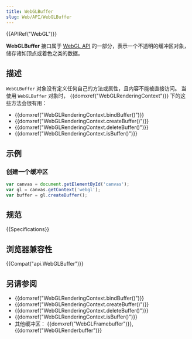 ```yaml
---
title: WebGLBuffer
slug: Web/API/WebGLBuffer
---
```


{{APIRef("WebGL")}}

**WebGLBuffer** 接口属于 [WebGL API](/zh-CN/docs/Web/API/WebGL_API) 的一部分，表示一个不透明的缓冲区对象，储存诸如顶点或着色之类的数据。

## 描述

`WebGLBuffer` 对象没有定义任何自己的方法或属性，且内容不能被直接访问。 当使用 `WebGLBuffer` 对象时， {{domxref("WebGLRenderingContext")}} 下的这些方法会很有用：

- {{domxref("WebGLRenderingContext.bindBuffer()")}}
- {{domxref("WebGLRenderingContext.createBuffer()")}}
- {{domxref("WebGLRenderingContext.deleteBuffer()")}}
- {{domxref("WebGLRenderingContext.isBuffer()")}}

## 示例

### 创建一个缓冲区

```js
var canvas = document.getElementById('canvas');
var gl = canvas.getContext('webgl');
var buffer = gl.createBuffer();
```

## 规范

{{Specifications}}

## 浏览器兼容性

{{Compat("api.WebGLBuffer")}}

## 另请参阅

- {{domxref("WebGLRenderingContext.bindBuffer()")}}
- {{domxref("WebGLRenderingContext.createBuffer()")}}
- {{domxref("WebGLRenderingContext.deleteBuffer()")}}
- {{domxref("WebGLRenderingContext.isBuffer()")}}
- 其他缓冲区： {{domxref("WebGLFramebuffer")}}, {{domxref("WebGLRenderbuffer")}}
